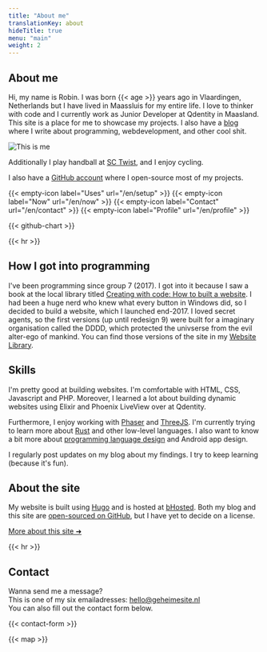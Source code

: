 ```yaml
---
title: "About me"
translationKey: about
hideTitle: true
menu: "main"
weight: 2
---
```


<div class="flex flex-col lg:flex-row items-center">
    <section class="section lg:mr-0">
        <h1>About me</h1>
        <p>
            Hi, my name is Robin. I was born {{< age >}} years ago in Vlaardingen, Netherlands but I have lived in Maassluis for my entire life. I love to thinker with code and I currently work as Junior Developer at Qdentity in Maasland. This site is a place for me to showcase my projects. I also have a <a href="https://blog.geheimesite.nl/en">blog</a> where I write about programming, webdevelopment, and other cool shit.
        </p>
    </section>
    <img class="w-full h-60 mb-5 lg:rotate-1 rounded-xl aspect-square object-cover object-right-top lg:mb-0 lg:h-fit lg:w-1/5" src="/assets/images/me-optimized.webp" alt="This is me">
</div>

Additionally I play handball at [SC Twist](https://www.sctwist.nl), and I enjoy cycling.

I also have a [GitHub account](https://github.com/RobinBoers) where I open-source most of my projects.

<span hidden>Related pages</span> {{< empty-icon label="Uses" url="/en/setup" >}} {{< empty-icon label="Now" url="/en/now" >}} {{< empty-icon label="Contact" url="/en/contact" >}} {{< empty-icon label="Profile" url="/en/profile" >}}

{{< github-chart >}}

{{< hr >}}

## How I got into programming

I've been programming since group 7 (2017). I got into it because I saw a book at the local library titled [Creating with code: How to built a website](https://web.archive.org/web/20220625081814/http://nano-tips.com/). I had been a huge nerd who knew what every button in Windows did, so I decided to build a website, which I launched end-2017. I loved secret agents, so the first versions (up until redesign 9) were built for a imaginary organisation called the DDDD, which protected the univserse from the evil alter-ego of mankind. You can find those versions of the site in my [Website Library](/website/overview).

## Skills

I'm pretty good at building websites. I'm comfortable with HTML, CSS, Javascript and PHP. Moreover, I learned a lot about building dynamic websites using Elixir and Phoenix LiveView over at Qdentity.

Furthermore, I enjoy working with [Phaser](https://phaser.io) and [ThreeJS](https://threejs.org). I'm currently trying to learn more about [Rust](https://www.rust-lang.org) and other low-level languages. I also want to know a bit more about [programming language design](https://git.geheimesite.nl/grape-lang) and Android app design.

I regularly post updates on my blog about my findings. I try to keep learning (because it's fun).

## About the site

My website is built using [Hugo](https://gohugo.io) and is hosted at [bHosted](https://www.bhosted.nl/?ref=97f4c4a4b13e269e12cfd4f0352ba527). Both my blog and this site are [open-sourced on GitHub](https://github.com/RobinBoers/geheimesite.nl), but I have yet to decide on a license.

[More about this site ➜](/en/colophon)

{{< hr >}}

## Contact

Wanna send me a message?  
This is one of my six emailadresses: <hello@geheimesite.nl>  
You can also fill out the contact form below.

{{< contact-form >}}

{{< map >}}
